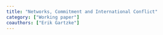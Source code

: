 ```yaml
---
title: "Networks, Commitment and International Conflict"
category: ["Working paper"]
coauthors: ["Erik Gartzke"]
---
```


